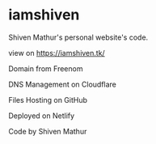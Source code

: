 # iamshiven
Shiven Mathur's personal website's code.

view on https://iamshiven.tk/




Domain from Freenom

DNS Management on Cloudflare

Files Hosting on GitHub

Deployed on Netlify

Code by Shiven Mathur
